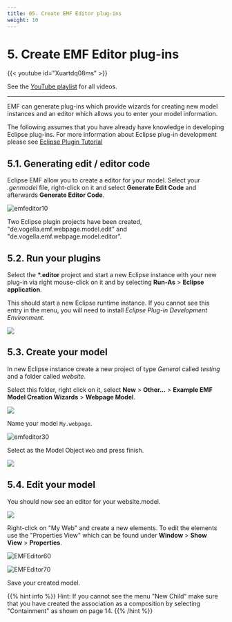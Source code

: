 ```yaml
---
title: 05. Create EMF Editor plug-ins
weight: 10
---
```


# 5. Create EMF Editor plug-ins

{{< youtube id="Xuartdq08ms" >}}

See the [YouTube playlist](https://www.youtube.com/playlist?list=PLGyeoukah9NbkEFnbQHtASnM6C_SnRRzv) for all videos.

---

EMF can generate plug-ins which provide wizards for creating new model instances and an editor which allows you to enter your model information.

The following assumes that you have already have knowledge in developing Eclipse plug-ins. For more information about Eclipse plug-in development please see [Eclipse Plugin Tutorial](http://www.vogella.com/tutorials/EclipsePlugin/article.html)

## 5.1. Generating edit / editor code

Eclipse EMF allow you to create a editor for your model. Select your *.genmodel* file, right-click on it and select **Generate Edit Code** and afterwards **Generate Editor Code**.

![emfeditor10](/img/image20.png)

Two Eclipse plugin projects have been created, "de.vogella.emf.webpage.model.edit" and "de.vogella.emf.webpage.model.editor".

## 5.2. Run your plugins

Select the __*.editor__ project and start a new Eclipse instance with your new plug-in via right mouse-click on it and by selecting **Run-As** > **Eclipse application**.

This should start a new Eclipse runtime instance. If you cannot see this entry in the menu, you will need to install *Eclipse Plug-in Development Environment*.

![](/img/image5.png)

## 5.3. Create your model

In new Eclipse instance create a new project of type *General* called *testing* and a folder called *website*.

Select this folder, right click on it, select **New** > **Other...​** > **Example EMF Model Creation Wizards** > **Webpage Model**.

![](/img/image21.png)

Name your model ``My.webpage``.

![emfeditor30](/img/image22.png)

Select as the Model Object `Web` and press finish.

![](/img/image23.png)

## 5.4. Edit your model

You should now see an editor for your website.model.

![](/img/image24.png)

Right-click on \"My Web\" and create a new elements. To edit the elements use the \"Properties View\" which can be found under **Window** > **Show View** > **Properties**.

![EMFEditor60](/img/image25.png)

![EMFEditor70](/img/image26.png)

Save your created model.

{{% hint info %}}
Hint: If you cannot see the menu "New Child" make sure that you have created the association as a composition by selecting "Containment" as shown on page 14.
{{% /hint %}}
